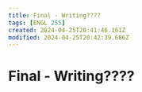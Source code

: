 ```yaml
---
title: Final - Writing????
tags: [ENGL 255]
created: 2024-04-25T20:41:46.161Z
modified: 2024-04-25T20:42:39.686Z
---
```


# Final - Writing????


